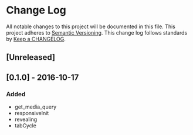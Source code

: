 # Change Log
All notable changes to this project will be documented in this file.
This project adheres to [Semantic Versioning](http://semver.org/).
This change log follows standards by [Keep a CHANGELOG](http://keepachangelog.com/).

## [Unreleased]


## [0.1.0] - 2016-10-17
### Added
- get_media_query
- responsiveInit
- revealing
- tabCycle
